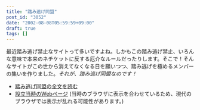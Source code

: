 ```yaml
---
title: "踏み逃げ同盟"
post_id: "3052"
date: "2002-08-08T05:59:59+09:00"
draft: true
tags: []
---
```



最近踏み逃げ禁止なサイトって多いですよね。しかもこの踏み逃げ禁止、いろんな意味で本来のネチケットに反する厄介なルールだったりします。そこで！そんなサイトがこの世から消えてなくなる日を願いつつ、踏み逃げを極めるメンバーの集いを作りました。_それが、踏み逃げ同盟なのです！_

  * [踏み逃げ同盟の全文を読む](/tag/mine)
  * [設立当時のWebページ](/old/2001/1/alliance/mine/) (当時のブラウザに表示を合わせているため、現代のブラウザでは表示が乱れる可能性があります。)
